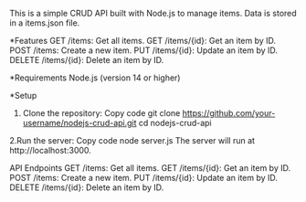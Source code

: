 This is a simple CRUD API built with Node.js to manage items. Data is stored in a items.json file.

*Features
GET /items: Get all items.
GET /items/{id}: Get an item by ID.
POST /items: Create a new item.
PUT /items/{id}: Update an item by ID.
DELETE /items/{id}: Delete an item by ID.

*Requirements
Node.js (version 14 or higher)

*Setup
1. Clone the repository:
Copy code
git clone https://github.com/your-username/nodejs-crud-api.git
cd nodejs-crud-api

2.Run the server:
Copy code
node server.js
The server will run at http://localhost:3000.

API Endpoints
GET /items: Get all items.
GET /items/{id}: Get an item by ID.
POST /items: Create a new item.
PUT /items/{id}: Update an item by ID.
DELETE /items/{id}: Delete an item by ID.
